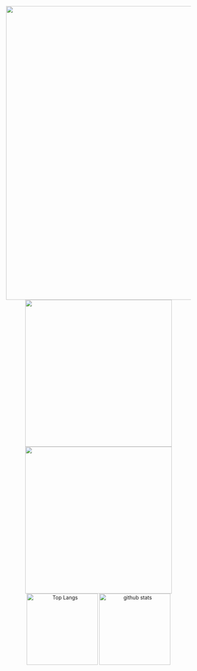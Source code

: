 <div align="center">
<!--     <a href="https://github.com/Coday-meric/badge42">
        <img src="https://badge42.coday.fr/api/v2/clqlxyir4187001p451lzs3rc/stats?cursusId=21&coalitionId=310" alt="tokazaki's 42 stats" width="810px"/>
    </a> -->
    <img src="http://github-profile-summary-cards.vercel.app/api/cards/profile-details?username=kaaaaakun&theme=nord_bright" width="800px">
    <img src="http://github-profile-summary-cards.vercel.app/api/cards/most-commit-language?username=kaaaaakun&theme=nord_bright" width="400px">
    <img src="http://github-profile-summary-cards.vercel.app/api/cards/productive-time?username=kaaaaakun&theme=nord_bright&utcOffset=9" width="400px">
    <img alt="Top Langs" src="https://github-readme-stats.vercel.app/api/top-langs/?username=kaaaaakun&layout=compact&show_icons=true" height="194px" />
    <img alt="github stats" src="https://github-readme-stats.vercel.app/api?username=kaaaaakun" height="194px"/>

</div>
